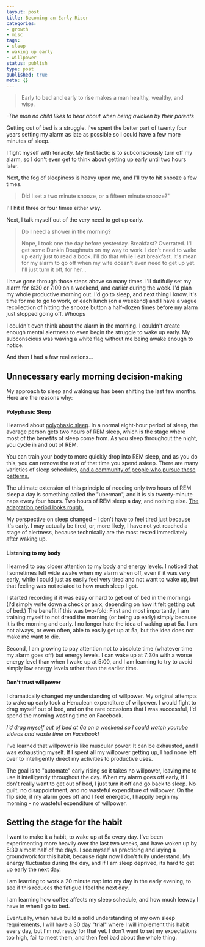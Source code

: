 ```yaml
---
layout: post
title: Becoming an Early Riser
categories:
- growth
- misc
tags:
- sleep
- waking up early
- willpower
status: publish
type: post
published: true
meta: {}
---
```




> Early to bed and early to rise makes a man healthy, wealthy, and wise. 

_-The man no child likes to hear about when being awoken by their parents_

Getting out of bed is a struggle. I've spent the better part of twenty four years setting my alarm as late as possible so I could have a few more minutes of sleep.

I fight myself with tenacity. My first tactic is to subconsciously turn off my alarm, so I don't even get to think about getting up early until two hours later.

Next, the fog of sleepiness is heavy upon me, and I'll try to hit snooze a few times.

> Did I set a two minute snooze, or a fifteen minute snooze?"

I'll hit it three or four times either way.

Next, I talk myself out of the very need to get up early.

> Do I need a shower in the morning?
>
> Nope, I took one the day before yesterday. Breakfast? Overrated. I'll get some Dunkin Doughnuts on my way to work. I don't need to wake up early just to read a book. I'll do that while I eat breakfast. It's mean for my alarm to go off when my wife doesn't even need to get up yet. I'll just turn it off, for her...

I have gone through those steps above so many times. I'll dutifully set my alarm for 6:30 or 7:00 on a weekend, and earlier during the week. I'd plan my whole productive morning out. I'd go to sleep, and next thing I know, it's time for me to go to work, or each lunch (on a weekend) and I have a vague recollection of hitting the snooze button a half-dozen times before my alarm just stopped going off. Whoops

I couldn't even think about the alarm in the morning. I couldn't create enough mental alertness to even begin the struggle to wake up early. My subconscious was waving a white flag without me being awake enough to notice.

And then I had a few realizations...

## Unnecessary early morning decision-making

My approach to sleep and waking up has been shifting the last few months. Here are the reasons why:

#### Polyphasic Sleep

I learned about [polyphasic sleep](http://en.wikipedia.org/wiki/Polyphasic_sleep). In a normal eight-hour period of sleep, the average person gets two hours of REM sleep, which is the stage where most of the benefits of sleep come from. As you sleep throughout the night, you cycle in and out of REM.

You can train your body to more quickly drop into REM sleep, and as you do this, you can remove the rest of that time you spend asleep. There are many varieties of sleep schedules,
[and a community of people who pursue these patterns.](http://www.stevepavlina.com/forums/health-fitness/1638-switching-biphasic-sleeping-start-here.html)

The ultimate extension of this principle of needing only two hours of REM sleep a day is something called the "uberman", and it is six twenty-minute naps every four hours. Two hours of REM sleep a day, and nothing else.
[The adaptation period looks rough.](http://www.stevepavlina.com/blog/2005/10/polyphasic-sleep-log-day-1/)

My perspective on sleep changed - I don't have to feel tired just because it's early. I may actually be tired, or, more likely, I have not yet reached a stage of alertness, because technically are the most rested immediately after waking up.

#### Listening to my body

I learned to pay closer attention to my body and energy levels. I noticed that I sometimes felt wide awake when my alarm when off, even if it was very early, while I could just as easily feel very tired and not want to wake up, but that feeling was not related to how much sleep I got.

I started recording if it was easy or hard to get out of bed in the mornings (I'd simply write down a check or an x, depending on how it felt getting out of bed.) The benefit if this was two-fold: First and most importantly, I am training myself to not dread the morning (or being up early) simply because it is the morning and early. I no longer hate the idea of waking up at 5a. I am not always, or even often, able to easily get up at 5a, but the idea does not make me want to die.

Second, I am growing to pay attention not to absolute time (whatever time my alarm goes off) but energy levels. I can wake up at 7:30a with a worse energy level than when I wake up at 5:00, and I am learning to try to avoid simply low energy levels rather than the earlier time.


#### Don't trust willpower
I dramatically changed my understanding of willpower. My original attempts to wake up early took a Herculean expenditure of willpower. I would fight to drag myself out of bed, and on the rare occasions that I was successful, I'd spend the morning wasting time on Facebook.

_I'd drag myself out of bed at 6a on a weekend so I could watch youtube videos and waste time on Facebook!_

I've learned that willpower is like muscular power. It can be exhausted, and I was exhausting myself. If I spent all my willpower getting up, I had none left over to intelligently direct my activities to productive uses.

The goal is to "automate" early rising so it takes no willpower, leaving me to use it intelligently throughout the day. When my alarm goes off early, if I don't really want to get out of bed, I just turn it off and go back to sleep. No guilt, no disappointment, and no wasteful expenditure of willpower. On the flip side, if my alarm goes off and I feel energetic, I happily begin my morning - no wasteful expenditure of willpower.


## Setting the stage for the habit

I want to make it a habit, to wake up at 5a every day. I've been experimenting more heavily over the last two weeks, and have woken up by 5:30 almost half of the days. I see myself as practicing and laying a groundwork for this habit, because right now I don't fully understand. My energy fluctuates during the day, and if I am sleep deprived, its hard to get up early the next day.

I am learning to work a 20 minute nap into my day in the early evening, to see if this reduces the fatigue I feel the next day.

I am learning how coffee affects my sleep schedule, and how much leeway I have in when I go to bed.

Eventually, when have build a solid understanding of my own sleep requirements, I will have a 30 day "trial" where I will implement this habit every day, but I'm not ready for that yet. I don't want to set my expectations too high, fail to meet them, and then feel bad about the whole thing.

